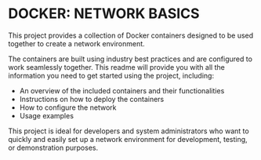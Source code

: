 # DOCKER: NETWORK BASICS
This project provides a collection of Docker containers designed to be used together to create a network environment.

The containers are built using industry best practices and are configured to work seamlessly together. This readme will provide you with all the information you need to get started using the project, including:

- An overview of the included containers and their functionalities
- Instructions on how to deploy the containers
- How to configure the network
- Usage examples

This project is ideal for developers and system administrators who want to quickly and easily set up a network environment for development, testing, or demonstration purposes.
